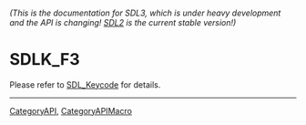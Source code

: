 ###### (This is the documentation for SDL3, which is under heavy development and the API is changing! [SDL2](https://wiki.libsdl.org/SDL2/) is the current stable version!)
# SDLK_F3

Please refer to [SDL_Keycode](SDL_Keycode) for details.

----
[CategoryAPI](CategoryAPI), [CategoryAPIMacro](CategoryAPIMacro)

